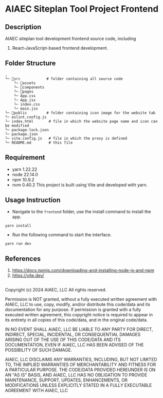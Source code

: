 # AIAEC Siteplan Tool Project Frontend

## Description

AIAEC siteplan tool development frontend source code, including

1. React-JavaScript-based frontend development.

## Folder Structure

```
.
└─ 📁src            # folder containing all source code
    └─ 📁assets
    └─ 📁components
    └─ 📁pages
    └─ App.css
    └─ App.jsx
    └─ index.css
    └─ main.jsx
└─ 📁public         # folder containing icon image for the website tab
└─ eslint.config.js
└─ index.html       # file in which the website page name and icon can be modified
└─ package-lock.json
└─ package.json
└─ vite.config.js   # file in which the proxy is defined
└─ README.md        # this file
```

## Requirement

- yarn 1.22.22
- node 22.14.0
- npm 10.9.2
- nvm 0.40.2
  This project is built using Vite and developed with yarn.

## Usage Instruction

- Navigate to the `frontend` folder, use the install command to install the app.

```
yarn install
```

- Run the following command to start the interface.

```
yarn run dev
```

## References

1. https://docs.npmjs.com/downloading-and-installing-node-js-and-npm
2. https://vite.dev/

##

Copyright (c) 2024 AIAEC, LLC All rights reserved.

Permission is NOT granted, without a fully executed written agreement with AIAEC, LLC to use, copy, modify, and/or distribute this code/data and its documentation for any purpose. If permission is granted with a fully executed written agreement, this copyright notice is required to appear in its entirety in all copies of this code/data, and in the original code/data.

IN NO EVENT SHALL AIAEC, LLC BE LIABLE TO ANY PARTY FOR DIRECT, INDIRECT, SPECIAL, INCIDENTAL, OR CONSEQUENTIAL DAMAGES ARISING OUT OF THE USE OF THIS CODE/DATA AND ITS DOCUMENTATION, EVEN IF AIAEC, LLC HAS BEEN ADVISED OF THE POSSIBILITY OF SUCH DAMAGE.

AIAEC, LLC DISCLAIMS ANY WARRANTIES, INCLUDING, BUT NOT LIMITED TO, THE IMPLIED WARRANTIES OF MERCHANTABILITY AND FITNESS FOR A PARTICULAR PURPOSE. THE CODE/DATA PROVIDED HEREUNDER IS ON AN "AS IS" BASIS, AND AIAEC, LLC HAS NO OBLIGATION TO PROVIDE MAINTENANCE, SUPPORT, UPDATES, ENHANCEMENTS, OR MODIFICATIONS UNLESS EXPLICITLY STATED IN A FULLY EXECUTABLE AGREEMENT WITH AIAEC, LLC
